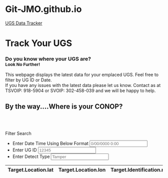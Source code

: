 # Git-JMO.github.io

<!DOCTYPE html>
<html lang="en">
<head>
    <meta charset="UTF-8">
    <meta http-equiv="X-UA-Compatible" content="IE=edge">
    <meta name="viewport" content="width=device-width, initial-scale=1.0">
    <title>SIO UGS Dashboard</title>
    <link
      rel="stylesheet"
      href="https://maxcdn.bootstrapcdn.com/bootstrap/4.0.0/css/bootstrap.min.css"
      integrity="sha384-Gn5384xqQ1aoWXA+058RXPxPg6fy4IWvTNh0E263XmFcJlSAwiGgFAW/dAiS6JXm"
      crossorigin="anonymous"/>
      <link rel="stylesheet" href="static/css/style.css">
</head>
<body class="bg-dark">
    <div class="wrapper">
        <nav class="navbar navbar-dark bg-dark navbar-expand-lg">
            <a class="navbar-brand" href="index.html">UGS Data Tracker</a>
        </nav>
        <div class="jumbotron">
            <h1 class="display-4"> <b>Track Your UGS</b></h1>
        </div>
        <div class="container-fluid">
            <div class="row">
                <div class="col-md-4">
                    <h3>Do you know where your UGS are? <br><small>Look No Further!</small></h3>
                </div>
                <div class="col-md-8">
                    <p>
                        This webpage displays the latest data for your emplaced UGS. Feel free to filter by UG ID or Date.
                        <br>
                        If you have any issues with the latest data please let us know. Contact as at 
                        <br>
                        TSVOIP: 918-5904 or SVOIP: 302-458-039 and we will be happy to help.
                        <br>
                        <h2>By the way....Where is your CONOP?</h2>
                        <br><br>
                    </p>
                </div>
            </div>
        </div>
        <div class="container-fluid">
            <div class="row">
                <div class="col-md-3">
                    <form class="bg-dark">
                        <p>Filter Search</p>
                        <ul class="list-group bg-dark">
                            <li class="list-group-item bg-dark">
                                <label for="Target.Detection.detecttime">Enter Date Time Using Below Format</label>
                                <input type="text" class="form-control" placeholder="0/00/0000 0:00" id="Target.Detection.detecttime" />
                            </li>
                            <li class="list-group-item bg-dark">
                                <label for="Target.Identification.number">Enter UG ID</label>
                                <input type="text" class="form-control" placeholder="12345" id="Target.Identification.number" />
                            </li>
                            <li class="list-group-item bg-dark">
                                <label for="Target.Detection.classification">Enter Detect Type</label>
                                <input type="text" class="form-control" placeholder="Tamper" id="Target.Detection.classification" />
                            </li>
                        </ul>
                    </form>
                </div>
                <div class="col-md-9">
                    <table class="table table-striped">
                        <thead>
                            <tr>
                                <th>Target.Location.lat</th>
                                <th>Target.Location.lon	</th>
                                <th>Target.Identification.number</th>
                                <th>Target.Identification.description</th>
                                <th>Target.Detection.detecttime</th>
                                <th>Target.Detection.classification</th>
                            </tr>
                        </thead>
                        <tbody>
                        </tbody>
                    </table>
                </div>
            </div>
        </div>
    </div>
    <script src="https://cdnjs.cloudflare.com/ajax/libs/d3/4.11.0/d3.js"></script>
    <script src="static/js/data.js"></script>
    <script src="static/js/app.js"></script>
</body>
</html>
